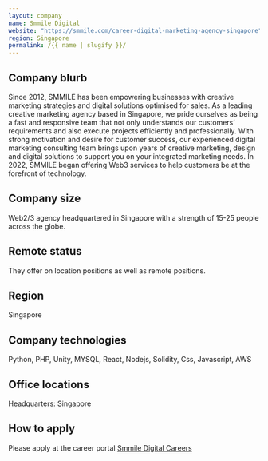 ```yaml
---
layout: company
name: Smmile Digital
website: "https://smmile.com/career-digital-marketing-agency-singapore"
region: Singapore
permalink: /{{ name | slugify }}/
---
```


## Company blurb

Since 2012, SMMILE has been empowering businesses with creative marketing strategies and digital solutions optimised for sales. As a leading creative marketing agency based in Singapore, we pride ourselves as being a fast and responsive team that not only understands our customers’ requirements and also execute projects efficiently and professionally. With strong motivation and desire for customer success, our experienced digital marketing consulting team brings upon years of creative marketing, design and digital solutions to support you on your integrated marketing needs.
In 2022, SMMILE began offering Web3 services to help customers be at the forefront of technology.

## Company size

Web2/3 agency headquartered in Singapore with a strength of 15-25 people across the globe.

## Remote status

They offer on location positions as well as remote positions.

## Region

Singapore

## Company technologies

Python, PHP, Unity, MYSQL, React, Nodejs, Solidity, Css, Javascript, AWS

## Office locations

Headquarters: Singapore

## How to apply

Please apply at the career portal [Smmile Digital Careers](https://smmile.com/career-digital-marketing-agency-singapore/)